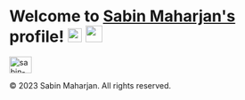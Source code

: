 # Welcome to [Sabin Maharjan's](https://www.linkedin.com/in/sabin-maharjan-99a5a0171/) profile! <a ><img src="https://media.giphy.com/media/hvRJCLFzcasrR4ia7z/giphy.gif" width="25px"></a> <img src="https://emojis.slackmojis.com/emojis/images/1531849430/4246/blob-sunglasses.gif?1531849430" width="30"/>

<a href="https://www.linkedin.com/in/sabin-maharjan-99a5a0171/" target="_blank"><img align="center" src="https://raw.githubusercontent.com/rahuldkjain/github-profile-readme-generator/master/src/images/icons/Social/linked-in-alt.svg" alt="sabin-maharjan" height="30" width="40" /></a>
&nbsp;



  <footer>
    <p>&copy; 2023 Sabin Maharjan. All rights reserved.</p>
  </footer>

</body>
</html>
